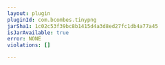 ```yaml
---
layout: plugin
pluginId: com.bcombes.tinypng
jarSha1: 1c02c53f39bc8b1415d4a3d8ed27fc1db4a77a45
isJarAvailable: true
error: NONE
violations: []

---
```

